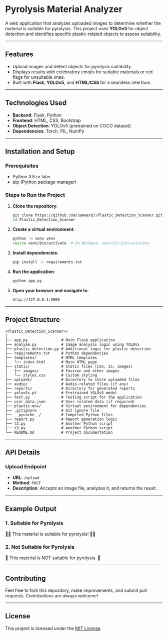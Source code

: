 # Pyrolysis Material Analyzer

A web application that analyzes uploaded images to determine whether the material is suitable for pyrolysis. This project uses **YOLOv5** for object detection and identifies specific plastic-related objects to assess suitability.

---

## Features

- Upload images and detect objects for pyrolysis suitability.
- Displays results with celebratory emojis for suitable materials or red flags for unsuitable ones.
- Built with **Flask**, **YOLOv5**, and **HTML/CSS** for a seamless interface.

---

## Technologies Used

- **Backend**: Flask, Python
- **Frontend**: HTML, CSS, Bootstrap
- **Object Detection**: YOLOv5 (pretrained on COCO dataset)
- **Dependencies**: Torch, PIL, NumPy

---

## Installation and Setup

### Prerequisites
- Python 3.8 or later
- pip (Python package manager)

### Steps to Run the Project
1. **Clone the repository**:
   ```bash
   git clone https://github.com/Sameerq7/Plastic_Detection_Scanner.git
   cd Plastic_Detection_Scanner
   ```

2. **Create a virtual environment**:
   ```bash
   python -m venv venv
   source venv/bin/activate  # On Windows: venv\Scripts\activate
   ```

3. **Install dependencies**:
   ```bash
   pip install -r requirements.txt
   ```

4. **Run the application**:
   ```bash
   python app.py
   ```

5. **Open your browser and navigate to**:
   ```
   http://127.0.0.1:5000
   ```

---

## Project Structure
```
<Plastic_Detection_Scanner>/
│
├── app.py               # Main Flask application
├── analyse.py           # Image analysis logic using YOLOv5
├── plastic_detection.py # Additional logic for plastic detection
├── requirements.txt     # Python dependencies
├── templates/           # HTML templates
│   └── index.html       # Main HTML page
├── static/              # Static files (CSS, JS, images)
│   ├── images/          # Favicon and other images
│   └── styles.css       # Custom styling
├── uploads/             # Directory to store uploaded files
├── audio/               # Audio-related files (if any)
├── reports/             # Directory for generated reports
├── yolov5s.pt           # Pretrained YOLOv5 model
├── test.py              # Testing script for the application
├── user_data.json       # User-related data (if required)
├── plastic-env/         # Virtual environment for dependencies
├── .gitignore           # Git ignore file
├── __pycache__/         # Compiled Python files
├── report.py            # Report generation logic
├── t2.py                # Another Python script
├── t3.py                # Another Python script
└── README.md            # Project documentation
```
---

## API Details

### Upload Endpoint
- **URL**: `/upload`
- **Method**: `POST`
- **Description**: Accepts an image file, analyzes it, and returns the result.

---

## Example Output

### 1. Suitable for Pyrolysis
🎉🎉 This material is suitable for pyrolysis! 🎉🎉

### 2. Not Suitable for Pyrolysis
🚩 This material is NOT suitable for pyrolysis. 🚩

---

## Contributing
Feel free to fork this repository, make improvements, and submit pull requests. Contributions are always welcome!

---

## License
This project is licensed under the [MIT License](LICENSE).


